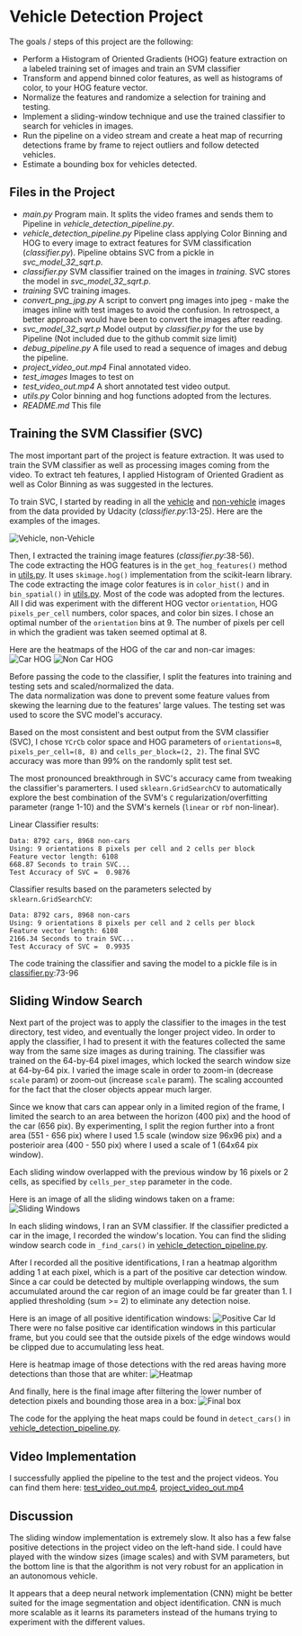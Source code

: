 # Vehicle Detection Project

The goals / steps of this project are the following:

* Perform a Histogram of Oriented Gradients (HOG) feature extraction on a labeled training set of images and train an SVM classifier
* Transform and append binned color features, as well as histograms of color, to your HOG feature vector. 
* Normalize the features and randomize a selection for training and testing.
* Implement a sliding-window technique and use the trained classifier to search for vehicles in images.
* Run the pipeline on a video stream and create a heat map of recurring detections frame by frame to reject outliers and follow detected vehicles.
* Estimate a bounding box for vehicles detected.


## Files in the Project  
* _main.py_     Program main.  It splits the video frames and sends them to Pipeline in _vehicle_detection_pipeline.py_.
* _vehicle_detection_pipeline.py_      Pipeline class applying Color Binning and HOG to every image to extract features 
                                        for SVM classification (_classifier.py_).  Pipeline obtains SVC from a pickle 
                                        in _svc_model_32_sqrt.p_.
* _classifier.py_       SVM classifier trained on the images in _training_.  SVC stores the model in _svc_model_32_sqrt.p_.
* _training_            SVC training images.
* _convert_png_jpg.py_  A script to convert png images into jpeg - make the images inline with test images to avoid the 
                        confusion.  In retrospect, a better approach would have been to convert the images after reading.
* _svc_model_32_sqrt.p_     Model output by _classifier.py_ for the use by Pipeline  (Not included due to the github commit size limit)
* _debug_pipeline.py_       A file used to read a sequence of images and debug the pipeline.
* _project_video_out.mp4_   Final annotated video.
* _test_images_             Images to test on
* _test_video_out.mp4_      A short annotated test video output.
* _utils.py_                Color binning and hog functions adopted from the lectures.
* _README.md_               This file


## Training the SVM Classifier (SVC)
The most important part of the project is feature extraction.  It was used to train the SVM classifier as well
as processing images coming from the video.  To extract teh features, I applied Histogram of Oriented Gradient 
as well as Color Binning as was suggested in the lectures.

To train SVC, I started by reading in all the [vehicle](https://s3.amazonaws.com/udacity-sdc/Vehicle_Tracking/vehicles.zip) 
and [non-vehicle](https://s3.amazonaws.com/udacity-sdc/Vehicle_Tracking/non-vehicles.zip) images from the data 
provided by Udacity (_classifier.py_:13-25).  Here are the examples of the images.

![Vehicle, non-Vehicle](./examples/car_not_car.png)

Then, I extracted the training image features (_classifier.py_:38-56).  
The code extracting the HOG features is in the `get_hog_features()` method in [utils.py](./utils.py).  It uses `skimage.hog()` implementation from
the scikit-learn library.   The code extracting the image color features is in `color_hist()` and in `bin_spatial()` in [utils.py](./utils.py).
Most of the code was adopted from the lectures.  All I did was experiment with the different HOG vector `orientation`, HOG 
`pixels_per_cell` numbers, color spaces, and color bin sizes.  I chose an optimal number of the `orientation` bins at 9.  The number of pixels per
cell in which the gradient was taken seemed optimal at 8.

Here are the heatmaps of the HOG of the car and non-car images:
![Car HOG](./output_images/hog_features_car.png)
![Non Car HOG](./output_images/hog_features_noncar.png)

Before passing the code to the classifier, I split the features into training and testing sets and scaled/normalized the data.  
The data normalization was done to prevent some feature values from skewing the learning due to the features' large values.
The testing set was used to score the SVC model's accuracy.  

Based on the most consistent and best output from the SVM classifier (SVC), I chose `YCrCb` color space and HOG parameters of 
`orientations=8`, `pixels_per_cell=(8, 8)` and `cells_per_block=(2, 2)`.  The final SVC accuracy was more than 99% on the randomly 
split test set.

The most pronounced breakthrough in SVC's accuracy came from tweaking the classifier's paramerters.  I used `sklearn.GridSearchCV` to 
automatically explore the best combination of the SVM's `C` regularization/overfitting parameter (range 1-10) and the SVM's kernels
(`linear` or `rbf` non-linear).  

Linear Classifier results:
```
Data: 8792 cars, 8968 non-cars
Using: 9 orientations 8 pixels per cell and 2 cells per block
Feature vector length: 6108
668.87 Seconds to train SVC...
Test Accuracy of SVC =  0.9876
```
Classifier results based on the parameters selected by `sklearn.GridSearchCV`:
```
Data: 8792 cars, 8968 non-cars
Using: 9 orientations 8 pixels per cell and 2 cells per block
Feature vector length: 6108
2166.34 Seconds to train SVC...
Test Accuracy of SVC =  0.9935
```

The code training the classifier and saving the model to a pickle file is in [classifier.py](./classifier.py):73-96

## Sliding Window Search

Next part of the project was to apply the classifier to the images in the test directory, test video, and eventually the longer project video.
In order to apply the classifier, I had to present it with the features collected the same way from the same size images as during training.
The classifier was trained on the 64-by-64 pixel images, which locked the search window size at 64-by-64 pix.  I varied the image scale in order to zoom-in 
(decrease `scale` param) or zoom-out (increase `scale` param).  The scaling accounted for the fact that the closer objects appear much larger. 

Since we know that cars can appear only in a limited region of the frame, I limited the search to an area between the horizon (400 pix) and the hood of the 
car (656 pix).  By experimenting, I split the region further into a front area (551 - 656 pix) where I used 1.5 scale (window size 96x96 pix) and a posterioir 
area (400 - 550 pix) where I used a scale of 1 (64x64 pix window).

Each sliding window overlapped with the previous window by 16 pixels or 2 cells, as specified by `cells_per_step` parameter in the code.

Here is an image of all the sliding windows taken on a frame:
![Sliding Windows](output_images/out_win_test1.jpg) 

In each sliding windows, I ran an SVM classifier.  If the classifier predicted a car in the image, I recorded the window's location.
You can find the sliding window search code in `_find_cars()` in [vehicle_detection_pipeline.py](./vehicle_detection_pipeline.py).  

After I recorded all the positive identifications, I ran a heatmap algorithm adding 1 at each pixel, which is a part of the positive car detection window.
Since a car could be detected by multiple overlapping windows, the sum accumulated around the car region of an image could be far greater than 1.
I applied thresholding (sum >= 2) to eliminate any detection noise.

Here is an image of all positive identification windows:
![Positive Car Id](output_images/out_test1_find.jpg)
There were no false positive car identification windows in this particular frame, but you could see that the outside pixels of the edge windows would 
be clipped due to accumulating less heat.

Here is heatmap image of those detections with the red areas having more detections than those that are whiter:
![Heatmap](output_images/out_heat_test1.jpg)

And finally, here is the final image after filtering the lower number of detection pixels and bounding those area in a box:
![Final box](output_images/out_test1_box.jpg) 

The code for the applying the heat maps could be found in `detect_cars()` in [vehicle_detection_pipeline.py](/vehicle_detection_pipeline.py).

## Video Implementation

I successfully applied the pipeline to the test and the project videos.
You can find them here: [test_video_out.mp4](test_video_out.mp4), [project_video_out.mp4](project_video_out.mp4)

## Discussion

The sliding window implementation is extremely slow.  It also has a few false positive detections  in the project video 
on the left-hand side.  I could have played with the window sizes (image scales) and with SVM parameters, but the bottom
line is that the algorithm is not very robust for an application in an autonomous vehicle.

It appears that a deep neural network implementation (CNN) might be better suited for the image segmentation and object 
identification.  CNN is much more scalable as it learns its parameters instead of the humans trying to experiment with
the different values.

